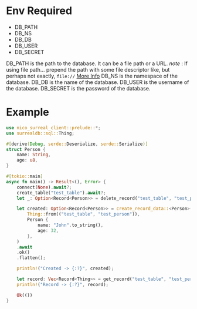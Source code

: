 # Env Required
- DB_PATH
- DB_NS
- DB_DB
- DB_USER
- DB_SECRET

DB_PATH is the path to the database. It can be a file path or a URL.
    *note* : If using file path... prepend the path with some file descriptor like, but perhaps not exactly, `file://`  [More Info](https://docs.rs/surrealdb/latest/surrealdb/engine/any/index.html)
DB_NS is the namespace of the database.
DB_DB is the name of the database.
DB_USER is the username of the database.
DB_SECRET is the password of the database.

# Example
```rust
use nico_surreal_client::prelude::*;
use surrealdb::sql::Thing;

#[derive(Debug, serde::Deserialize, serde::Serialize)]
struct Person {
    name: String,
    age: u8,
}

#[tokio::main]
async fn main() -> Result<(), Error> {
    connect(None).await?;
    create_table("test_table").await?;
    let _: Option<Record<Person>> = delete_record("test_table", "test_person").await.ok();

    let created: Option<Record<Person>> = create_record_data::<Person>(
        Thing::from(("test_table", "test_person")),
        Person {
            name: "John".to_string(),
            age: 32,
        },
    )
    .await
    .ok()
    .flatten();

    println!("Created -> {:?}", created);

    let record: Vec<Record<Thing>> = get_record("test_table", "test_person").await?;
    println!("Record -> {:?}", record);

    Ok(())
}
```